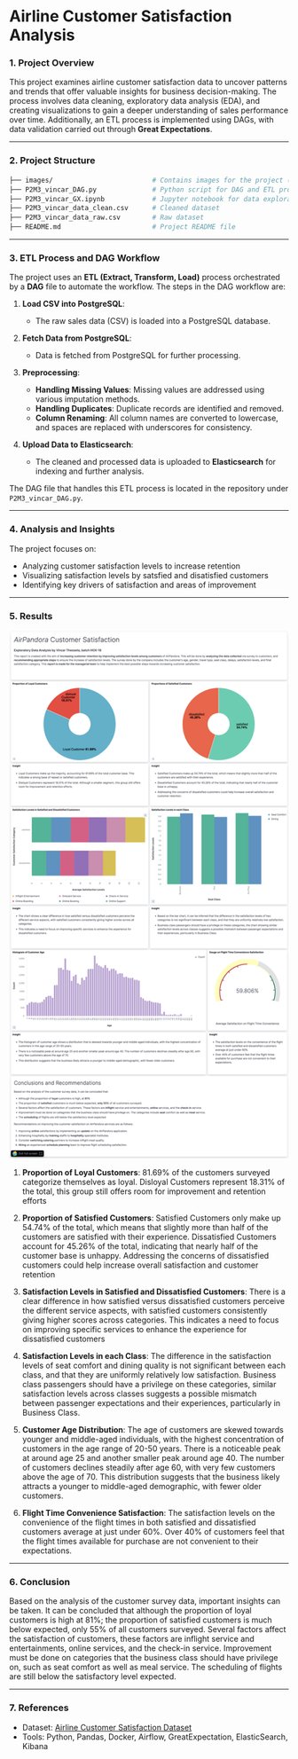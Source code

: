 # Airline Customer Satisfaction Analysis

### 1. Project Overview
This project examines airline customer satisfaction data to uncover patterns and trends that offer valuable insights for business decision-making. The process involves data cleaning, exploratory data analysis (EDA), and creating visualizations to gain a deeper understanding of sales performance over time. Additionally, an ETL process is implemented using DAGs, with data validation carried out through **Great Expectations**.

---

### 2. Project Structure
```bash
├── images/                         # Contains images for the project (e.g., dashboards)
├── P2M3_vincar_DAG.py              # Python script for DAG and ETL process
├── P2M3_vincar_GX.ipynb            # Jupyter notebook for data exploration and validation using Great Expectations
├── P2M3_vincar_data_clean.csv      # Cleaned dataset
├── P2M3_vincar_data_raw.csv        # Raw dataset
├── README.md                       # Project README file
```

---

### 3. ETL Process and DAG Workflow
The project uses an **ETL (Extract, Transform, Load)** process orchestrated by a **DAG** file to automate the workflow. The steps in the DAG workflow are:

1. **Load CSV into PostgreSQL**:
   - The raw sales data (CSV) is loaded into a PostgreSQL database.
   
2. **Fetch Data from PostgreSQL**:
   - Data is fetched from PostgreSQL for further processing.

3. **Preprocessing**:
   - **Handling Missing Values**: Missing values are addressed using various imputation methods.
   - **Handling Duplicates**: Duplicate records are identified and removed.
   - **Column Renaming**: All column names are converted to lowercase, and spaces are replaced with underscores for consistency.

4. **Upload Data to Elasticsearch**:
   - The cleaned and processed data is uploaded to **Elasticsearch** for indexing and further analysis.

The DAG file that handles this ETL process is located in the repository under `P2M3_vincar_DAG.py`.

---

### 4. Analysis and Insights
The project focuses on:
- Analyzing customer satisfaction levels to increase retention
- Visualizing satisfaction levels by satsfied and disatisfied customers
- Identifying key drivers of satisfaction and areas of improvement

---

### 5. Results

![Dashboard](https://github.com/vincar12/ETL-airflow-elastic-kibana/blob/main/images/Full%20Dashboard.png)

1. **Proportion of Loyal Customers**: 81.69% of the customers surveyed categorize themselves as loyal. Disloyal Customers represent 18.31% of the total, this group still offers room for improvement and retention efforts

2. **Proportion of Satisfied Customers**: Satisfied Customers only make up 54.74% of the total, which means that slightly more than half of the customers are satisfied with their experience. Dissatisfied Customers account for 45.26% of the total, indicating that nearly half of the customer base is unhappy. Addressing the concerns of dissatisfied customers could help increase overall satisfaction and customer retention

3. **Satisfaction Levels in Satisfied and Dissatisfied Customers**: There is a clear difference in how satisfied versus dissatisfied customers perceive the different service aspects, with satisfied customers consistently giving higher scores across categories. This indicates a need to focus on improving specific services to enhance the experience for dissatisfied customers

4. **Satisfaction Levels in each Class**: The difference in the satisfaction levels of seat comfort and dining quality is not significant between each class, and that they are uniformly relatively low satisfaction. Business class passengers should have a privilege on these categories, similar satisfaction levels across classes suggests a possible mismatch between passenger expectations and their experiences, particularly in Business Class.

5. **Customer Age Distribution**: The age of customers are skewed towards younger and middle-aged individuals, with the highest concentration of customers in the age range of 20-50 years. There is a noticeable peak at around age 25 and another smaller peak around age 40. The number of customers declines steadily after age 60, with very few customers above the age of 70. This distribution suggests that the business likely attracts a younger to middle-aged demographic, with fewer older customers.

6. **Flight Time Convenience Satisfaction**: The satisfaction levels on the convenience of the flight times in both satisfied and dissatisfied customers average at just under 60%. Over 40% of customers feel that the flight times available for purchase are not convenient to their expectations.

---

### 6. Conclusion
Based on the analysis of the customer survey data, important insights can be taken. It can be concluded that although the proportion of loyal customers is high at 81%; the proportion of satisfied customers is much below expected, only 55% of all customers surveyed. Several factors affect the satisfaction of customers, these factors are inflight service and entertainments, online services, and the check-in service. Improvement must be done on categories that the business class should have privilege on, such as seat comfort as well as meal service. The scheduling of flights are still below the satisfactory level expected.

---

### 7. References
- Dataset: [Airline Customer Satisfaction Dataset](https://www.kaggle.com/datasets/sjleshrac/airlines-customer-satisfaction/data)
- Tools: Python, Pandas, Docker, Airflow, GreatExpectation, ElasticSearch, Kibana
